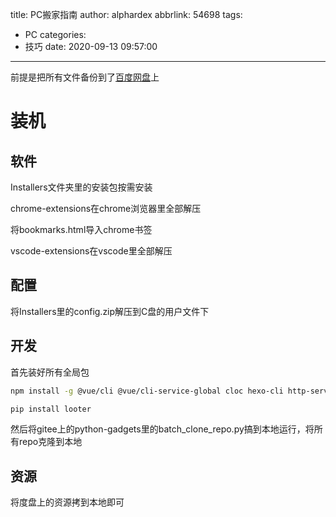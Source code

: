 title: PC搬家指南
author: alphardex
abbrlink: 54698
tags:
  - PC
categories:
  - 技巧
date: 2020-09-13 09:57:00
---
前提是把所有文件备份到了[百度网盘](https://pan.baidu.com/download/)上

<!--more-->

# 装机

## 软件

Installers文件夹里的安装包按需安装

chrome-extensions在chrome浏览器里全部解压

将bookmarks.html导入chrome书签

vscode-extensions在vscode里全部解压

## 配置

将Installers里的config.zip解压到C盘的用户文件下

## 开发

首先装好所有全局包

```sh
npm install -g @vue/cli @vue/cli-service-global cloc hexo-cli http-server npkill rimraf typescript
```

```sh
pip install looter
```

然后将gitee上的python-gadgets里的batch_clone_repo.py搞到本地运行，将所有repo克隆到本地

## 资源

将度盘上的资源拷到本地即可